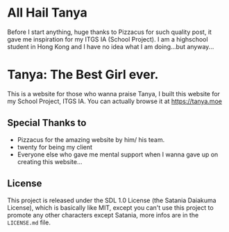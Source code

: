 # All Hail Tanya
Before I start anything, huge thanks to Pizzacus for such quality post, it gave me inspiration for my ITGS IA (School Project). I am a highschool student in Hong Kong and I have no idea what I am doing...but anyway...

# Tanya: The Best Girl ever.
This is a website for those who wanna praise Tanya, I built this website for my School Project, ITGS IA. You can actually browse it at <https://tanya.moe>


## Special Thanks to
  * Pizzacus for the amazing website by him/ his team.
  * twenty for being my client
  * Everyone else who gave me mental support when I wanna gave up on creating this website...

## License
This project is released under the SDL 1.0 License (the Satania Daiakuma License), which is basically like MIT, except you can't use this project to promote any other characters except Satania, more infos are in the `LICENSE.md` file.

